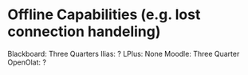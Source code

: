 # Offline Capabilities (e.g. lost connection handeling)

Blackboard: Three Quarters
Ilias: ?
LPlus: None
Moodle: Three Quarter
OpenOlat: ?